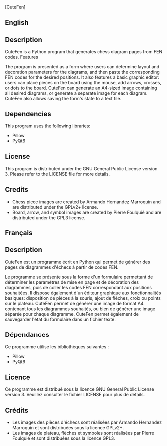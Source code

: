 [CuteFen]

## English
## Description

CuteFen is a Python program that generates chess diagram pages from FEN codes.
Features

The program is presented as a form where users can determine layout and decoration parameters for the diagrams, and then paste the corresponding FEN codes for the desired positions.
It also features a basic graphic editor: users can place pieces on the board using the mouse, add arrows, crosses, or dots to the board.
CuteFen can generate an A4-sized image containing all desired diagrams, or generate a separate image for each diagram.
CuteFen also allows saving the form's state to a text file.

## Dependencies

This program uses the following libraries:

- Pillow
- PyQt6

## License

This program is distributed under the GNU General Public License version 3. Please refer to the LICENSE file for more details.

## Credits

- Chess piece images are created by Armando Hernandez Marroquin and are distributed under the GPLv2+ license.
- Board, arrow, and symbol images are created by Pierre Foulquié and are distributed under the GPL3 license.

## Français
## Description

CuteFen est un programme écrit en Python qui permet de générer des pages de diagrammes d'échecs à partir de codes FEN.

Le programme se présente sous la forme d'un formulaire permettant de déterminer les paramètres de mise en page et de décoration des diagrammes, puis de coller les codes FEN correspondant aux positions souhaitées.
Il dispose également d'un éditeur graphique aux fonctionnalités basiques: disposition de pièces à la souris, ajout de flèches, croix ou points sur le plateau.
CuteFen permet de générer une image de format A4 contenant tous les diagrammes souhaités, ou bien de générer une image séparée pour chaque diagramme.
CuteFen permet également de sauvegarder l'état du formulaire dans un fichier texte.

## Dépendances

Ce programme utilise les bibliothèques suivantes :
- Pillow
- PyQt6

## Licence

Ce programme est distribué sous la licence GNU General Public License version 3. Veuillez consulter le fichier LICENSE pour plus de détails.

## Crédits

- Les images des pièces d'échecs sont réalisées par Armando Hernandez Marroquin et sont distribuées sous la licence GPLv2+.
- Les images de plateau, flèches et symboles sont réalisées par Pierre Foulquié et sont distribuées sous la licence GPL3.

